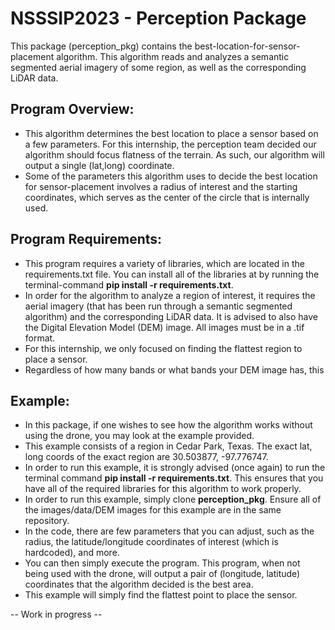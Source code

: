 # NSSSIP2023 - Perception Package

This package (perception_pkg) contains the best-location-for-sensor-placement algorithm. This algorithm reads and analyzes a semantic segmented aerial imagery of some region, as well as the corresponding LiDAR data. 

## Program Overview:
- This algorithm determines the best location to place a sensor based on a few parameters. For this internship, the perception team decided our algorithm should focus flatness of the terrain. As such, our algorithm will output a single (lat,long) coordinate.
- Some of the parameters this algorithm uses to decide the best location for sensor-placement involves a radius of interest and the starting coordinates, which serves as the center of the circle that is internally used.

## Program Requirements:
- This program requires a variety of libraries, which are located in the requirements.txt file. You can install all of the libraries at by running the terminal-command **pip install -r requirements.txt**. 
- In order for the algorithm to analyze a region of interest, it requires the aerial imagery (that has been run through a semantic segmented algorithm) and the corresponding LiDAR data. It is advised to also have the Digital Elevation Model (DEM) image. All images must be in a .tif format.
- For this internship, we only focused on finding the flattest region to place a sensor.
- Regardless of how many bands or what bands your DEM image has, this 

## Example:
- In this package, if one wishes to see how the algorithm works without using the drone, you may look at the example provided.
- This example consists of a region in Cedar Park, Texas. The exact lat, long coords of the exact region are 30.503877, -97.776747. 
- In order to run this example, it is strongly advised (once again) to run the terminal command **pip install -r requirements.txt**. This ensures that you have all of the required libraries for this algorithm to work properly.
- In order to run this example, simply clone **perception_pkg**. Ensure all of the images/data/DEM images for this example are in the same repository.
- In the code, there are few parameters that you can adjust, such as the radius, the latitude/longitude coordinates of interest (which is hardcoded), and more.
- You can then simply execute the program. This program, when not being used with the drone, will output a pair of (longitude, latitude) coordinates that the algorithm decided is the best area.
- This example will simply find the flattest point to place the sensor. 

-- Work in progress -- 
